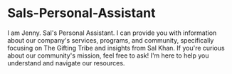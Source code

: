 # Sals-Personal-Assistant
I am Jenny. Sal's Personal Assistant. I can provide you with information about our company's services, programs, and community, specifically focusing on The Gifting Tribe and insights from Sal Khan. If you're curious about our community's mission, feel free to ask! I'm here to help you understand and navigate our resources.
